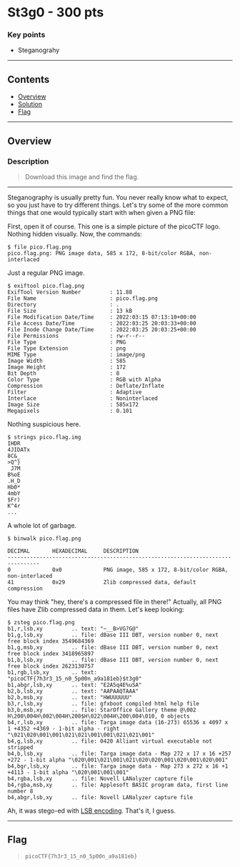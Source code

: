 # **St3g0 - 300 pts**

### Key points

- Steganograhy

---

## **Contents**

- [Overview](#overview)
- [Solution](#solution)
- [Flag](#flag)

---

## Overview

### Description

> Download this image and find the flag.

---

Steganography is usually pretty fun. You never really know what to expect, so you just have to try different things. Let's try some of the more common things that one would typically start with when given a PNG file:

First, open it of course. This one is a simple picture of the picoCTF logo. Nothing hidden visually. Now, the commands:

```console
$ file pico.flag.png
pico.flag.png: PNG image data, 585 x 172, 8-bit/color RGBA, non-interlaced
```

Just a regular PNG image.

```console
$ exiftool pico.flag.png
ExifTool Version Number         : 11.88
File Name                       : pico.flag.png
Directory                       : .
File Size                       : 13 kB
File Modification Date/Time     : 2022:03:15 07:13:10+00:00
File Access Date/Time           : 2022:03:25 20:03:33+00:00
File Inode Change Date/Time     : 2022:03:25 20:03:25+00:00
File Permissions                : rw-r--r--
File Type                       : PNG
File Type Extension             : png
MIME Type                       : image/png
Image Width                     : 585
Image Height                    : 172
Bit Depth                       : 8
Color Type                      : RGB with Alpha
Compression                     : Deflate/Inflate
Filter                          : Adaptive
Interlace                       : Noninterlaced
Image Size                      : 585x172
Megapixels                      : 0.101
```

Nothing suspicious here.

```console
$ strings pico.flag.img
IHDR
4JIDATx
8C&_
>Q^}
 J7M
B%oE
.H_D
Hb0*
4mbY
$Fr)
K^4r
...
```

A whole lot of garbage.

```console
$ binwalk pico.flag.png

DECIMAL       HEXADECIMAL     DESCRIPTION
--------------------------------------------------------------------------------
0             0x0             PNG image, 585 x 172, 8-bit/color RGBA, non-interlaced
41            0x29            Zlib compressed data, default compression
```

You may think "hey, there's a compressed file in there!" Actually, all PNG files have Zlib compressed data in them. Let's keep looking:

```console
$ zsteg pico.flag.png
b1,r,lsb,xy         .. text: "~__B>VG?G@"
b1,g,lsb,xy         .. file: dBase III DBT, version number 0, next free block index 3549684369
b1,g,msb,xy         .. file: dBase III DBT, version number 0, next free block index 3418965897
b1,b,lsb,xy         .. file: dBase III DBT, version number 0, next free block index 2623130757
b1,rgb,lsb,xy       .. text: "picoCTF{7h3r3_15_n0_5p00n_a9a181eb}$t3g0"
b1,abgr,lsb,xy      .. text: "E2A5q4E%uSA"
b2,b,lsb,xy         .. text: "AAPAAQTAAA"
b2,b,msb,xy         .. text: "HWUUUUUU"
b3,r,lsb,xy         .. file: gfxboot compiled html help file
b3,b,msb,xy         .. file: StarOffice Gallery theme @\002 H\200\004H\002\004H\200$H\022\004H\200\004\010, 0 objects
b4,r,lsb,xy         .. file: Targa image data (16-273) 65536 x 4097 x 1 +4352 +4369 - 1-bit alpha - right "\021\020\001\001\021\021\001\001\021\021\001"
b4,g,lsb,xy         .. file: 0420 Alliant virtual executable not stripped
b4,b,lsb,xy         .. file: Targa image data - Map 272 x 17 x 16 +257 +272 - 1-bit alpha "\020\001\021\001\021\020\020\001\020\001\020\001"
b4,bgr,lsb,xy       .. file: Targa image data - Map 273 x 272 x 16 +1 +4113 - 1-bit alpha "\020\001\001\001"
b4,rgba,lsb,xy      .. file: Novell LANalyzer capture file
b4,rgba,msb,xy      .. file: Applesoft BASIC program data, first line number 8
b4,abgr,lsb,xy      .. file: Novell LANalyzer capture file
```

Ah, it was stego-ed with [LSB encoding](https://wiki.bi0s.in/forensics/lsb/). That's it, I guess.

---

## Flag

> `picoCTF{7h3r3_15_n0_5p00n_a9a181eb}`
